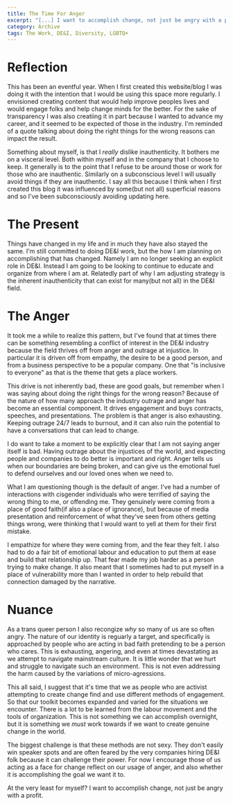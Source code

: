```yaml
---
title: The Time For Anger
excerpt: "[...] I want to accomplish change, not just be angry with a profit. "
category: Archive
tags: The Work, DE&I, Diversity, LGBTQ+
---
```


# Reflection
This has been an eventful year. When I first created this website/blog I was doing it with the intention that 
I would be using this space more regularly. I envisioned creating content that would help improve peoples lives
and would engage folks and help change minds for the better. For the sake of transparency I was also creatiing it
in part because I wanted to advance my career, and it seemed to be expected of those in the industry. I'm reminded
of a quote talking about doing the right things for the wrong reasons can impact the result. 

Something about myself, is that I _really_ dislike inauthenticity. It bothers me on a visceral level. Both within myself
and in the company that I choose to keep. It generally is to the point that I refuse to be around those or work for 
those who are inauthentic. Similarly on a subconscious level I will usually avoid things if they are inauthentic. 
I say all this because I think when I first created this blog it was influenced by some(but not all) superficial 
reasons and so I've been subconsciously avoiding updating here. 

# The Present
Things have changed in my life and in much they have also stayed the same. I'm still committed to doing DE&I work, 
but the how I am planning on accomplishing that has changed. Namely I am no longer seeking an explicit role in DE&I.
Instead I am going to be looking to continue to educate and organize from where I am at. Relatedly part of why I am 
adjusting strategy is the inherent inauthenticity that can exist for many(but not all) in the DE&I field. 

# The Anger
It took me a while to realize this pattern, but I've found that at times there can be something resembling a 
conflict of interest in the DE&I industry because the field thrives off from anger and outrage at injustice. In
particular it is driven off from empathy, the desire to be a good person, and from a business perspective to be
a popular company. One that "is inclusive to everyone" as that is the theme that gets a place workers. 

This drive is not inherently bad, these are good goals, but remember when I was saying about doing the right things
for the wrong reason? Because of the nature of how many approach the industry outrage and anger has become
an essential component. It drives engagement and buys contracts, speeches, and presentations. The problem is
that anger is also exhausting. Keeping outrage 24/7 leads to burnout, and it can also ruin the potential to 
have a conversations that can lead to change. 

I do want to take a moment to be explicitly clear that I am not saying anger itself is bad. Having outrage 
about the injustices of the world, and expecting people and companies to do better is important and right.
Anger tells us when our boundaries are being broken, and can give us the emotional fuel to defend ourselves
and our loved ones when we need to. 

What I am questioning though is the default of anger. I've had a number of interactions with cisgender
individuals who were terrified of saying the wrong thing to me, or offending me. They genuinely were coming from 
a place of good faith(if also a place of ignorance), but because of media presentation and reinforcement of
what they've seen from others getting things wrong, were thinking that I would want to yell at them for their 
first mistake. 

I empathize for where they were coming from, and the fear they felt. I also had to do a fair bit of emotional
labour and education to put them at ease and build that relationship up. That fear made my job harder as a person trying
to make change. It also meant that I sometimes had to put myself in a place of vulnerability more than I wanted
in order to help rebuild that connection damaged by the narrative. 

# Nuance
As a trans queer person I also recongize _why_ so many of us are so often angry. The nature of our identity
is reguarly a target, and specifically is approached by people who are acting in bad faith pretending to be
a person who cares. This is exhausting, angering, and even at times devastating as we attempt to navigate 
mainstream culture. It is little wonder that we hurt and struggle to navigate such an environment. This 
is not even addressing the harm caused by the variations of micro-agressions. 

This all said, I suggest that it's time that we as people who are activist attempting to create change 
find and use different methods of engagement. So that our toolkit becomes expanded and varied for the
situations we encounter. There is a lot to be learned from the labour movement and the tools
of organization. This is not something we can accomplish overnight, but it is something we _must_
work towards if we want to create genuine change in the world. 

The biggest challenge is that these methods are not sexy. They don't easily win speaker spots
and are often feared by the very companies hiring DE&I folk because it can challenge their 
power. For now I encourage those of us acting as a face for change reflect on our usage of 
anger, and also whether it is accomplishing the goal we want it to. 

At the very least for myself? I want to accomplish change, not just be angry with a profit. 